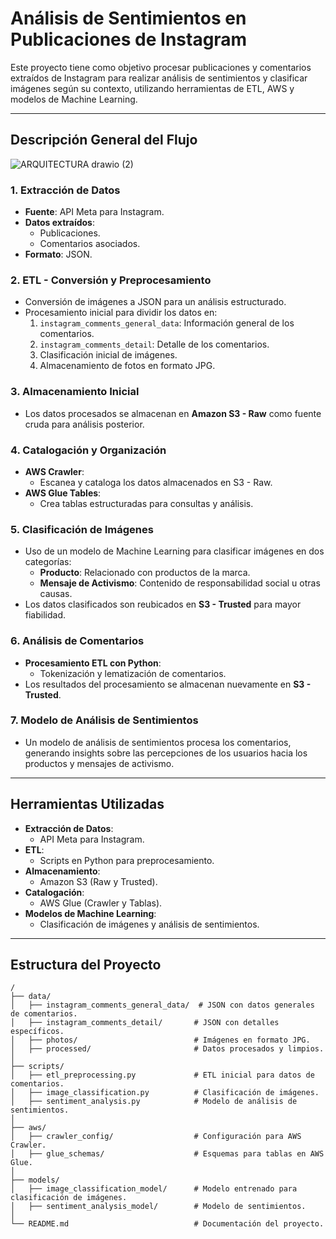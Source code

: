 # Análisis de Sentimientos en Publicaciones de Instagram

Este proyecto tiene como objetivo procesar publicaciones y comentarios extraídos de Instagram para realizar análisis de sentimientos y clasificar imágenes según su contexto, utilizando herramientas de ETL, AWS y modelos de Machine Learning.

---

## Descripción General del Flujo
![ARQUITECTURA drawio (2)](https://github.com/user-attachments/assets/278b904e-d297-4a90-862d-8e133b5b5b71)


### 1. **Extracción de Datos**
- **Fuente**: API Meta para Instagram.
- **Datos extraídos**:
  - Publicaciones.
  - Comentarios asociados.
- **Formato**: JSON.

### 2. **ETL - Conversión y Preprocesamiento**
- Conversión de imágenes a JSON para un análisis estructurado.
- Procesamiento inicial para dividir los datos en:
  1. `instagram_comments_general_data`: Información general de los comentarios.
  2. `instagram_comments_detail`: Detalle de los comentarios.
  3. Clasificación inicial de imágenes.
  4. Almacenamiento de fotos en formato JPG.

### 3. **Almacenamiento Inicial**
- Los datos procesados se almacenan en **Amazon S3 - Raw** como fuente cruda para análisis posterior.

### 4. **Catalogación y Organización**
- **AWS Crawler**:
  - Escanea y cataloga los datos almacenados en S3 - Raw.
- **AWS Glue Tables**:
  - Crea tablas estructuradas para consultas y análisis.

### 5. **Clasificación de Imágenes**
- Uso de un modelo de Machine Learning para clasificar imágenes en dos categorías:
  - **Producto**: Relacionado con productos de la marca.
  - **Mensaje de Activismo**: Contenido de responsabilidad social u otras causas.
- Los datos clasificados son reubicados en **S3 - Trusted** para mayor fiabilidad.

### 6. **Análisis de Comentarios**
- **Procesamiento ETL con Python**:
  - Tokenización y lematización de comentarios.
- Los resultados del procesamiento se almacenan nuevamente en **S3 - Trusted**.

### 7. **Modelo de Análisis de Sentimientos**
- Un modelo de análisis de sentimientos procesa los comentarios, generando insights sobre las percepciones de los usuarios hacia los productos y mensajes de activismo.

---

## Herramientas Utilizadas

- **Extracción de Datos**:
  - API Meta para Instagram.
- **ETL**:
  - Scripts en Python para preprocesamiento.
- **Almacenamiento**:
  - Amazon S3 (Raw y Trusted).
- **Catalogación**:
  - AWS Glue (Crawler y Tablas).
- **Modelos de Machine Learning**:
  - Clasificación de imágenes y análisis de sentimientos.

---

## Estructura del Proyecto

```plaintext
/
├── data/
│   ├── instagram_comments_general_data/  # JSON con datos generales de comentarios.
│   ├── instagram_comments_detail/       # JSON con detalles específicos.
│   ├── photos/                          # Imágenes en formato JPG.
│   ├── processed/                       # Datos procesados y limpios.
│
├── scripts/
│   ├── etl_preprocessing.py             # ETL inicial para datos de comentarios.
│   ├── image_classification.py          # Clasificación de imágenes.
│   ├── sentiment_analysis.py            # Modelo de análisis de sentimientos.
│
├── aws/
│   ├── crawler_config/                  # Configuración para AWS Crawler.
│   ├── glue_schemas/                    # Esquemas para tablas en AWS Glue.
│
├── models/
│   ├── image_classification_model/      # Modelo entrenado para clasificación de imágenes.
│   ├── sentiment_analysis_model/        # Modelo de sentimientos.
│
└── README.md                            # Documentación del proyecto.
